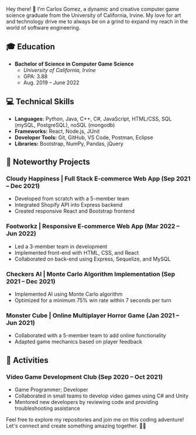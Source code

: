 Hey there! 👋 I'm Carlos Gomez, a dynamic and creative computer game science graduate from the University of California, Irvine. My love for art and technology drive me to always be on a grind to expand my reach in the world of software engineering.

## 🎓 Education
- **Bachelor of Science in Computer Game Science**
  - *University of California, Irvine*
  - GPA: 3.88
  - Aug. 2019 – June 2022

## 💻 Technical Skills
- **Languages:** Python, Java, C++, C#, JavaScript, HTML/CSS, SQL (mySQL, PostgreSQL), noSQL (mongodb)
- **Frameworks:** React, Node.js, JUnit
- **Developer Tools:** Git, GitHub, VS Code, Postman, Eclipse
- **Libraries:** Bootstrap, NumPy, Pandas, jQuery

## 🚀 Noteworthy Projects
### Cloudy Happiness | Full Stack E-commerce Web App (Sep 2021 – Dec 2021)
- Developed from scratch with a 5-member team
- Integrated Shopify API into Express backend
- Created responsive React and Bootstrap frontend

### Footworkz | Responsive E-commerce Web App (Mar 2022 – Jun 2022)
- Led a 3-member team in development
- Implemented front-end with HTML, CSS, and React
- Collaborated on back-end using Express, Sequelize, and MySQL

### Checkers AI | Monte Carlo Algorithm Implementation (Sep 2021 – Dec 2021)
- Implemented AI using Monte Carlo algorithm
- Optimized for a minimum 75% win rate within 7 seconds per turn

### Monster Cube | Online Multiplayer Horror Game (Jan 2021 – Jun 2021)
- Collaborated with a 5-member team to add online functionality
- Adapted game mechanics based on player feedback

## 👾 Activities
### Video Game Development Club (Sep 2020 – Oct 2021)
- Game Programmer; Developer
- Collaborated in small teams to develop video games using C# and Unity
- Mentored new developers by reviewing code and providing troubleshooting assistance

Feel free to explore my repositories and join me on this coding adventure! Let's connect and create something amazing together. 🚀✨
